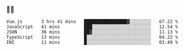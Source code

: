 ### 👨‍💻

<!--START_SECTION:waka-->
```text
Vue.js       3 hrs 41 mins   ████████████████▓░░░░░░░░   67.22 % 
JavaScript   41 mins         ███░░░░░░░░░░░░░░░░░░░░░░   12.54 % 
JSON         36 mins         ██▓░░░░░░░░░░░░░░░░░░░░░░   11.13 % 
TypeScript   13 mins         █░░░░░░░░░░░░░░░░░░░░░░░░   04.22 % 
INI          11 mins         █░░░░░░░░░░░░░░░░░░░░░░░░   03.49 % 
```
<!--END_SECTION:waka-->

